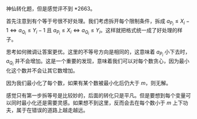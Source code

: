 神仙转化题，但是感觉评不到 *2663。

首先注意到有个等于号很不好处理。我们考虑拆开每个限制条件，拆成 $a_{P_i} \leq X_i-1 \iff a_{Q_i} \leq Y_i-1$ 且 $a_{P_i} \leq X_i \iff a_{Q_i} \leq Y_i$。这样就把格式统一成了好处理的样子。

思考如何微调让答案更优。这里的不等号方向是相同的，这意味着 $a_{P_i}$ 小下去时，$a_{Q_i}$ 并不会增加。这是一个重要的发现，意味着我们可以对每个数贪心，因为最小化这个数并不会让其它数增加。

因为我们最小化了每个数，如果有某个数被最小化后仍大于 $m$，则无解。

感觉只有第一步拆等号是比较妙的，后面的转化只是平凡。但是要想到每个变量可以同时最小化还是需要灵感。如果想不到这里，反而会去在每个数小于 $m$ 上下功夫，属于在错误的道路上越走越远。